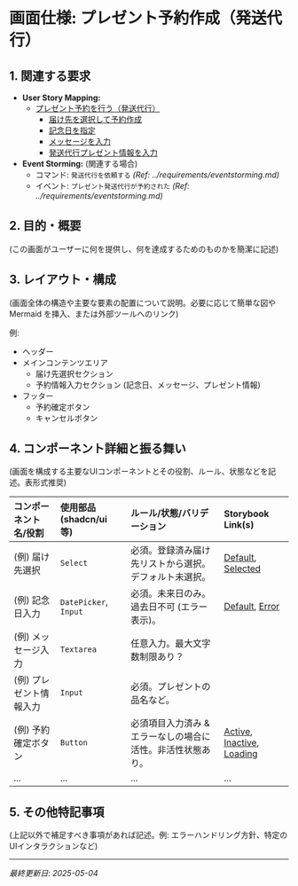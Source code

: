 # 画面仕様: プレゼント予約作成（発送代行）

## 1. 関連する要求

*   **User Story Mapping:**
    *   [プレゼント予約を行う（発送代行）](<../requirements/user_story_mapping.md#バックボーン-プレゼント予約を行う発送代行>)
        *   [届け先を選択して予約作成](<../requirements/user_story_mapping.md#-プレゼントを送りたい人として登録した届け先を選択してプレゼント予約を作成したい>)
        *   [記念日を指定](<../requirements/user_story_mapping.md#-プレゼントを送りたい人として送りたい記念日日付を指定したい>)
        *   [メッセージを入力](<../requirements/user_story_mapping.md#-プレゼントを送りたい人としてプレゼントに添えるメッセージカードの内容を入力したい>)
        *   [発送代行プレゼント情報を入力](<../requirements/user_story_mapping.md#-プレゼントを送りたい人として自分で用意したプレゼントの情報品名などを入力して発送代行を依頼したい>)
*   **Event Storming:** (関連する場合)
    *   コマンド: `発送代行を依頼する` *(Ref: ../requirements/eventstorming.md)*
    *   イベント: `プレゼント発送代行が予約された` *(Ref: ../requirements/eventstorming.md)*

## 2. 目的・概要

(この画面がユーザーに何を提供し、何を達成するためのものかを簡潔に記述)

## 3. レイアウト・構成

(画面全体の構造や主要な要素の配置について説明。必要に応じて簡単な図や Mermaid を挿入、または外部ツールへのリンク)

例:
*   ヘッダー
*   メインコンテンツエリア
    *   届け先選択セクション
    *   予約情報入力セクション (記念日、メッセージ、プレゼント情報)
*   フッター
    *   予約確定ボタン
    *   キャンセルボタン

## 4. コンポーネント詳細と振る舞い

(画面を構成する主要なUIコンポーネントとその役割、ルール、状態などを記述。表形式推奨)

| コンポーネント名/役割 | 使用部品 (shadcn/ui 等) | ルール/状態/バリデーション                                  | Storybook Link(s)                                |
| :---------------------- | :------------------------ | :---------------------------------------------------------- | :----------------------------------------------- |
| (例) 届け先選択         | `Select`                  | 必須。登録済み届け先リストから選択。デフォルト未選択。     | [Default](link), [Selected](link)                |
| (例) 記念日入力         | `DatePicker`, `Input`     | 必須。未来日のみ。過去日不可 (エラー表示)。                 | [Default](link), [Error](link)                   |
| (例) メッセージ入力     | `Textarea`                | 任意入力。最大文字数制限あり？                             |                                                  |
| (例) プレゼント情報入力 | `Input`                   | 必須。プレゼントの品名など。                                |                                                  |
| (例) 予約確定ボタン     | `Button`                  | 必須項目入力済み & エラーなしの場合に活性。非活性状態あり。 | [Active](link), [Inactive](link), [Loading](link) |
| ...                     | ...                       | ...                                                         | ...                                              |

## 5. その他特記事項

(上記以外で補足すべき事項があれば記述。例: エラーハンドリング方針、特定のUIインタラクションなど)

---
*最終更新日: 2025-05-04* 